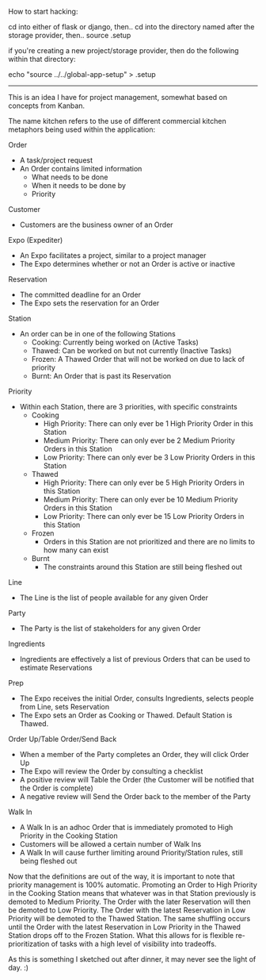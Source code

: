 How to start hacking:

cd into either of flask or django, then..
cd into the directory named after the storage provider, then..
source .setup

if you're creating a new project/storage provider, then do the following within that directory:

echo "source ../../global-app-setup" > .setup

---
This is an idea I have for project management, somewhat based on concepts from Kanban.

The name kitchen refers to the use of different commercial kitchen metaphors being used within the application:

Order
* A task/project request
* An Order contains limited information
    * What needs to be done
    * When it needs to be done by
    * Priority

Customer
* Customers are the business owner of an Order

Expo (Expediter)
* An Expo facilitates a project, similar to a project manager
* The Expo determines whether or not an Order is active or inactive

Reservation
* The committed deadline for an Order
* The Expo sets the reservation for an Order

Station
* An order can be in one of the following Stations
    * Cooking: Currently being worked on (Active Tasks)
    * Thawed: Can be worked on but not currently (Inactive Tasks)
    * Frozen: A Thawed Order that will not be worked on due to lack of priority
    * Burnt: An Order that is past its Reservation

Priority
* Within each Station, there are 3 priorities, with specific constraints
    * Cooking
        * High Priority: There can only ever be 1 High Priority Order in this Station
        * Medium Priority: There can only ever be 2 Medium Priority Orders in this Station
        * Low Priority: There can only ever be 3 Low Priority Orders in this Station
    * Thawed
        * High Priority: There can only ever be 5 High Priority Orders in this Station
        * Medium Priority: There can only ever be 10 Medium Priority Orders in this Station
        * Low Priority: There can only ever be 15 Low Priority Orders in this Station
    * Frozen
        * Orders in this Station are not prioritized and there are no limits to how many can exist
    * Burnt
        * The constraints around this Station are still being fleshed out

Line
* The Line is the list of people available for any given Order

Party
* The Party is the list of stakeholders for any given Order

Ingredients
* Ingredients are effectively a list of previous Orders that can be used to estimate Reservations

Prep
* The Expo receives the initial Order, consults Ingredients, selects people from Line, sets Reservation
* The Expo sets an Order as Cooking or Thawed. Default Station is Thawed.

Order Up/Table Order/Send Back
* When a member of the Party completes an Order, they will click Order Up
* The Expo will review the Order by consulting a checklist
* A positive review will Table the Order (the Customer will be notified that the Order is complete)
* A negative review will Send the Order back to the member of the Party

Walk In
* A Walk In is an adhoc Order that is immediately promoted to High Priority in the Cooking Station
* Customers will be allowed a certain number of Walk Ins
* A Walk In will cause further limiting around Priority/Station rules, still being fleshed out

Now that the definitions are out of the way, it is important to note that priority management is 100% automatic. Promoting an Order to High Priority in the Cooking Station means that whatever was in that Station previously is demoted to Medium Priority. The Order with the later Reservation will then be demoted to Low Priority. The Order with the latest Reservation in Low Priority will be demoted to the Thawed Station. The same shuffling occurs until the Order with the latest Reservation in Low Priority in the Thawed Station drops off to the Frozen Station. What this allows for is flexible re-prioritization of tasks with a high level of visibility into tradeoffs.

As this is something I sketched out after dinner, it may never see the light of day. :)
